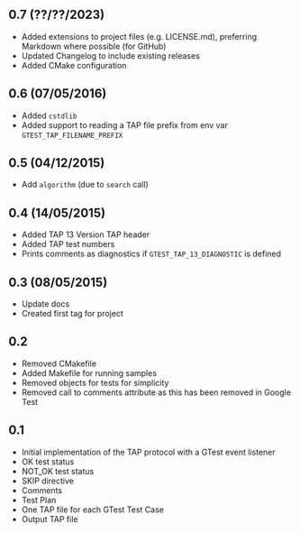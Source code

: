 ## 0.7 (??/??/2023)

- Added extensions to project files (e.g. LICENSE.md), preferring Markdown where possible (for GitHub)
- Updated Changelog to include existing releases
- Added CMake configuration

## 0.6 (07/05/2016)

- Added `cstdlib`
- Added support to reading a TAP file prefix from env var `GTEST_TAP_FILENAME_PREFIX`

## 0.5 (04/12/2015)

- Add `algorithm` (due to `search` call)

## 0.4 (14/05/2015)

- Added TAP 13 Version TAP header
- Added TAP test numbers
- Prints comments as diagnostics if `GTEST_TAP_13_DIAGNOSTIC` is defined

## 0.3 (08/05/2015)

* Update docs
* Created first tag for project

## 0.2

* Removed CMakefile
* Added Makefile for running samples
* Removed objects for tests for simplicity
* Removed call to comments attribute as this has been removed in Google Test

## 0.1

* Initial implementation of the TAP protocol with a GTest event listener
* OK test status
* NOT_OK test status
* SKIP directive
* Comments
* Test Plan
* One TAP file for each GTest Test Case
* Output TAP file